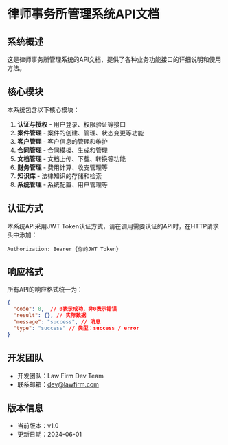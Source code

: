 # 律师事务所管理系统API文档

## 系统概述

这是律师事务所管理系统的API文档，提供了各种业务功能接口的详细说明和使用方法。

## 核心模块

本系统包含以下核心模块：

1. **认证与授权** - 用户登录、权限验证等接口
2. **案件管理** - 案件的创建、管理、状态变更等功能
3. **客户管理** - 客户信息的管理和维护
4. **合同管理** - 合同模板、生成和管理
5. **文档管理** - 文档上传、下载、转换等功能
6. **财务管理** - 费用计算、收支管理等
7. **知识库** - 法律知识的存储和检索
8. **系统管理** - 系统配置、用户管理等

## 认证方式

本系统API采用JWT Token认证方式，请在调用需要认证的API时，在HTTP请求头中添加：

```
Authorization: Bearer {你的JWT Token}
```

## 响应格式

所有API的响应格式统一为：

```json
{
  "code": 0,  // 0表示成功，非0表示错误
  "result": {}, // 实际数据
  "message": "success", // 消息
  "type": "success" // 类型：success / error
}
```

## 开发团队

- 开发团队：Law Firm Dev Team
- 联系邮箱：dev@lawfirm.com

## 版本信息

- 当前版本：v1.0
- 更新日期：2024-06-01 
